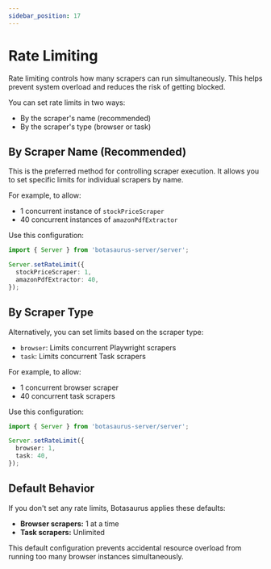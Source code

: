 ```yaml
---
sidebar_position: 17
---
```


# Rate Limiting

Rate limiting controls how many scrapers can run simultaneously. This helps prevent system overload and reduces the risk of getting blocked.

You can set rate limits in two ways:
- By the scraper's name (recommended)  
- By the scraper's type (browser or task)

## By Scraper Name (Recommended)

This is the preferred method for controlling scraper execution. It allows you to set specific limits for individual scrapers by name.

For example, to allow:
- 1 concurrent instance of `stockPriceScraper`  
- 40 concurrent instances of `amazonPdfExtractor`

Use this configuration:

```ts title="src/scraper/backend/server.ts"
import { Server } from 'botasaurus-server/server';

Server.setRateLimit({ 
  stockPriceScraper: 1, 
  amazonPdfExtractor: 40,
});
```

## By Scraper Type

Alternatively, you can set limits based on the scraper type:

- `browser`: Limits concurrent Playwright scrapers
- `task`: Limits concurrent Task scrapers

For example, to allow:
- 1 concurrent browser scraper  
- 40 concurrent task scrapers  

Use this configuration:

```ts title="src/scraper/backend/server.ts"
import { Server } from 'botasaurus-server/server';

Server.setRateLimit({ 
  browser: 1, 
  task: 40,
});
```

## Default Behavior

If you don't set any rate limits, Botasaurus applies these defaults:
- **Browser scrapers:** 1 at a time
- **Task scrapers:** Unlimited

This default configuration prevents accidental resource overload from running too many browser instances simultaneously.